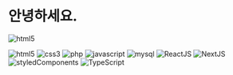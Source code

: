 <h1>안녕하세요.</h1>

![html5](https://img.shields.io/badge/html5-E34F26.svg?style=for-the-badge&logo=html5&logoColor=white)

<img src="https://img.shields.io/badge/html5-E34F26.svg?style=for-the-badge&logo=html5&logoColor=white" alt="html5" />
<img src="https://img.shields.io/badge/css3-1572B2.svg?style=for-the-badge&logo=css3&logoColor=white" alt="css3" />
<img src="https://img.shields.io/badge/php-777BB4.svg?style=for-the-badge&logo=php&logoColor=white" alt="php" />
<img src="https://img.shields.io/badge/javascript-F7DF1E.svg?style=for-the-badge&logo=javascript&logoColor=white" alt="javascript" />
<img src="https://img.shields.io/badge/mysql-4479A1.svg?style=for-the-badge&logo=mysql&logoColor=white" alt="mysql" />
<img src="https://img.shields.io/badge/ReactJS-61DAFB?style=for-the-badge&logo=React&logoColor=white" alt="ReactJS" />
<img src="https://img.shields.io/badge/NextJS-000000?style=for-the-badge&logo=Next.js&logoColor=white" alt="NextJS" />
<img src="https://img.shields.io/badge/styledComponents-DB7093?style=for-the-badge&logo=styledComponents&logoColor=white" alt="styledComponents" />
<img src="https://img.shields.io/badge/TypeScript-3178C6?style=for-the-badge&logo=TypeScript&logoColor=white" alt="TypeScript" />
